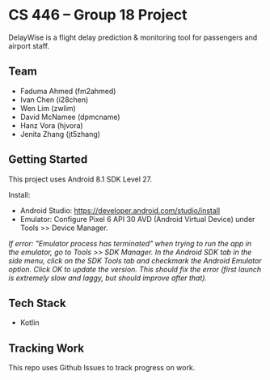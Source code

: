 # CS 446 – Group 18 Project

DelayWise is a flight delay prediction & monitoring tool for passengers and airport staff.

## Team

- Faduma Ahmed (fm2ahmed)
- Ivan Chen (i28chen)
- Wen Lim (zwlim)
- David McNamee (dpmcname)
- Hanz Vora (hjvora)
- Jenita Zhang (jt5zhang)

## Getting Started
This project uses Android 8.1 SDK Level 27.

Install:
- Android Studio: https://developer.android.com/studio/install
- Emulator: Configure Pixel 6 API 30 AVD (Android Virtual Device) under Tools >> Device Manager. 

*If error: "Emulator process has terminated" when trying to run the app in the emulator, go to Tools >> SDK Manager. In the Android SDK tab in the side menu, click on the SDK Tools tab and checkmark the Android Emulator option. Click OK to update the version. This should fix the error (first launch is extremely slow and laggy, but should improve after that).*

## Tech Stack
* Kotlin

## Tracking Work
This repo uses Github Issues to track progress on work.
